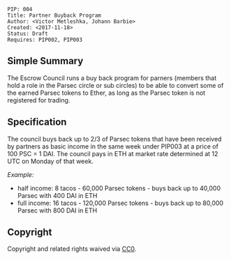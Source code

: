     PIP: 004
    Title: Partner Buyback Program
    Author: <Victor Metleshka, Johann Barbie>
    Created: <2017-11-18>
    Status: Draft
    Requires: PIP002, PIP003


## Simple Summary

The Escrow Council runs a buy back program for parners (members that hold a role in the Parsec circle or sub circles) to be able to convert some of the earned Parsec tokens to Ether, as long as the Parsec token is not registered for trading.

## Specification

The council buys back up to 2/3 of Parsec tokens that have been received by partners as basic income in the same week under PIP003 at a price of 100 PSC = 1 DAI. The council pays in ETH at market rate determined at 12 UTC on Monday of that week.

*Example:*
- half income: 8 tacos - 60,000 Parsec tokens - buys back up to 40,000 Parsec with 400 DAI in ETH
- full income: 16 tacos - 120,000 Parsec tokens - buys back up to 80,000 Parsec with 800 DAI in ETH

## Copyright
Copyright and related rights waived via [CC0](https://creativecommons.org/publicdomain/zero/1.0/).
